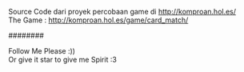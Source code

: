 Source Code dari proyek percobaan game di http://komproan.hol.es/<br>
The Game : http://komproan.hol.es/game/card_match/

########

Follow Me Please :))<br>
Or give it star to give me Spirit :3

